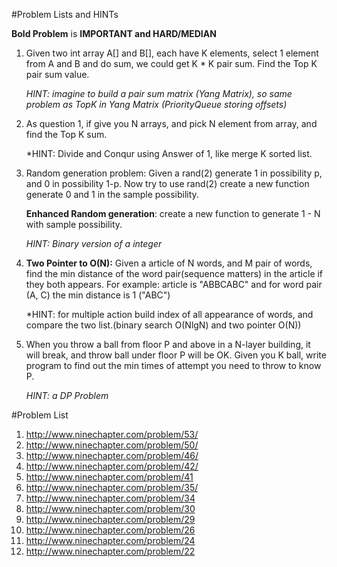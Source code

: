 #Problem Lists and HINTs

**Bold Problem** is **IMPORTANT and HARD/MEDIAN**

1.  Given two int array A[] and B[], each have K elements, select 1 element from A and B and do sum, we could get K * K pair sum. 
    Find the Top K pair sum value.
    
    *HINT: imagine to build a pair sum matrix (Yang Matrix), so same problem as TopK in Yang Matrix (PriorityQueue storing offsets)*
    
2.  As question 1, if give you N arrays, and pick N element from array, and find the Top K sum.

    *HINT: Divide and Conqur using Answer of 1, like merge K sorted list.

3.  Random generation problem: Given a rand(2) generate 1 in possibility p, and 0 in possibility 1-p. 
    Now try to use rand(2) create a new function generate 0 and 1 in the sample possibility. 
    
    **Enhanced Random generation**: create a new function to generate 1 - N with sample possibility.

    *HINT: Binary version of a integer*
    
4.  **Two Pointer to O(N):** Given a article of N words, and M pair of words, find the min distance of the word pair(sequence matters) in the article 
    if they both appears. For example: article is "ABBCABC" and for word pair (A, C) the min distance is 1 ("ABC")
    
    *HINT: for multiple action build index of all appearance of words, and compare the two list.(binary search O(NlgN) and two pointer O(N))
    
5.  When you throw a ball from floor P and above in a N-layer building, it will break, and throw ball under floor P will be OK. 
    Given you K ball, write program to find out the min times of attempt you need to throw to know P. 
    
    *HINT: a DP Problem*

#Problem List
1. http://www.ninechapter.com/problem/53/
2. http://www.ninechapter.com/problem/50/
3. http://www.ninechapter.com/problem/46/
4. http://www.ninechapter.com/problem/42/
5. http://www.ninechapter.com/problem/41
6. http://www.ninechapter.com/problem/35/
7. http://www.ninechapter.com/problem/34
8. http://www.ninechapter.com/problem/30
9. http://www.ninechapter.com/problem/29
10. http://www.ninechapter.com/problem/26
11. http://www.ninechapter.com/problem/24
12. http://www.ninechapter.com/problem/22
      